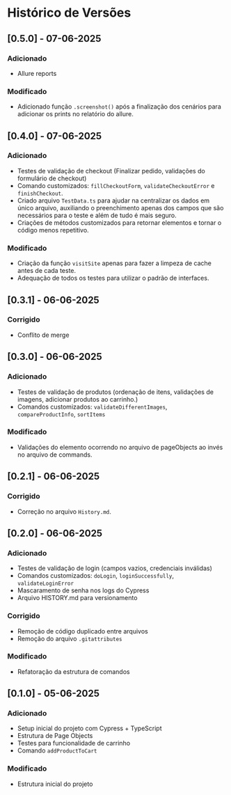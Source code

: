 # Histórico de Versões

## [0.5.0] - 07-06-2025

### Adicionado

- Allure reports

### Modificado

- Adicionado função `.screenshot()` após a finalização dos cenários para adicionar os prints no relatório do allure.

## [0.4.0] - 07-06-2025

### Adicionado

- Testes de validação de checkout (Finalizar pedido, validações do formulário de checkout)
- Comando customizados: `fillCheckoutForm`, `validateCheckoutError` e `finishCheckout`.
- Criado arquivo `TestData.ts` para ajudar na centralizar os dados em único arquivo, auxiliando o preenchimento apenas dos campos que são necessários para o teste e além de tudo é mais seguro.
- Criações de métodos customizados para retornar elementos e tornar o código menos repetitivo.

### Modificado

- Criação da função `visitSite` apenas para fazer a limpeza de cache antes de cada teste.
- Adequação de todos os testes para utilizar o padrão de interfaces.

## [0.3.1] - 06-06-2025

### Corrigido

- Conflito de merge

## [0.3.0] - 06-06-2025

### Adicionado

- Testes de validação de produtos (ordenação de itens, validações de imagens, adicionar produtos ao carrinho.)
- Comandos customizados: `validateDifferentImages`, `compareProductInfo`, `sortItems`

### Modificado

- Validações do elemento ocorrendo no arquivo de pageObjects ao invés no arquivo de commands.

## [0.2.1] - 06-06-2025

### Corrigido

- Correção no arquivo `History.md`.

## [0.2.0] - 06-06-2025

### Adicionado

- Testes de validação de login (campos vazios, credenciais inválidas)
- Comandos customizados: `doLogin`, `loginSuccessfully`, `validateLoginError`
- Mascaramento de senha nos logs do Cypress
- Arquivo HISTORY.md para versionamento

### Corrigido

- Remoção de código duplicado entre arquivos
- Remoção do arquivo `.gitattributes`

### Modificado

- Refatoração da estrutura de comandos

## [0.1.0] - 05-06-2025

### Adicionado

- Setup inicial do projeto com Cypress + TypeScript
- Estrutura de Page Objects
- Testes para funcionalidade de carrinho
- Comando `addProductToCart`

### Modificado

- Estrutura inicial do projeto

